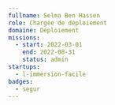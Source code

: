 ```yaml
---
fullname: Selma Ben Hassen
role: Chargée de déploiement
domaine: Déploiement
missions:
  - start: 2022-03-01
    end: 2022-08-31
    status: admin
startups:
  - l-immersion-facile
badges:
  - segur
---
```


